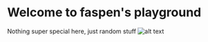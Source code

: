 # Welcome to faspen's playground

Nothing super special here, just random stuff
![alt text](https://github.com/faspen/playground/assets/main/bug.png?raw=true)
